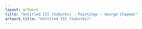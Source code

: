 ```yaml
---
layout: artwork
title: "Untitled III (Suburbs) — Paintings — George Chapman"
artwork_title: "Untitled III (Suburbs)"
---
```

